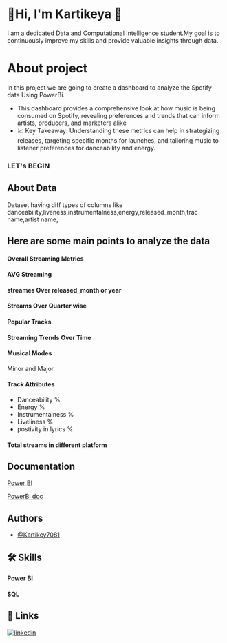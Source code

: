 
# 🚀Hi, I'm Kartikeya 👋
I am a dedicated Data and Computational Intelligence student.My goal is to continuously improve my skills and provide valuable insights through data.



# About project
In this project we are going to create  a dashboard to analyze the Spotify data Using PowerBi.
- This dashboard provides a comprehensive look at how music is being consumed on Spotify, revealing preferences and trends that can inform artists, producers, and marketers alike
- 📈 Key Takeaway: Understanding these metrics can help in strategizing releases, targeting specific months for launches, and tailoring music to listener preferences for danceability and energy.
### LET's BEGIN

## About Data
Dataset having diff types of columns like danceability,liveness,instrumentalness,energy,released_month,trac name,artist name,

## Here are some main points to analyze the data
#### Overall Streaming Metrics
#### AVG Streaming
#### streames Over  released_month or year 
#### Streams Over Quarter wise


#### Popular Tracks

#### Streaming Trends Over Time

#### Musical Modes :
Minor and Major

#### Track Attributes
- Danceability %
- Energy %
- Instrumentalness %
- Liveliness %
- postivity in lyrics %
#### Total streams in different platform
## Documentation

[Power BI](https://learn.microsoft.com/en-us/power-bi/)

[PowerBi doc](https://powerbidocs.com/)


## Authors

- [@Kartikey7081](https://github.com/Kartikey7081)


## 🛠 Skills
#### Power BI 
#### SQL



## 🔗 Links
[![linkedin](https://img.shields.io/badge/linkedin-0A66C2?style=for-the-badge&logo=linkedin&logoColor=white)](https://www.linkedin.com/in/kartikeya-mishra-b59597232/)


